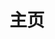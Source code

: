 ---
home: true
icon: home
title: 主页
heroImage: /assets/image/1685936885555-2.png
# bgImage: https://theme-hope-assets.vuejs.press/bg/6-light.svg
# bgImageDark: https://theme-hope-assets.vuejs.press/bg/6-dark.svg
bgImageStyle:
  background-attachment: fixed
heroText: 崩坏3 剧情文本
heroFullScreen: true
tagline: 收集整理崩坏3游戏内的文本
actions:
  - text: 开始浏览 ❤️
    link: ./guide/Vol.1/
    type: primary

  - text: 指南
    link: ./guide/


copyright: false
footer: 使用 <a href="https://theme-hope.vuejs.press/zh/" target="_blank">VuePress Theme Hope</a> 主题 | MIT 协议, 版权所有 © 2023-present Trrrrw
---